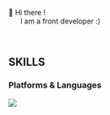 
👋  Hi there ! <br/>
&nbsp;&nbsp;&nbsp;&nbsp;&nbsp;&nbsp;I am a front developer :)

<br/>

## SKILLS
### Platforms & Languages

<img src="https://img.shields.io/badge/Android-3DDC84?style=flat-square&logo=Android&logoColor=white"/>

<!--
**suminqqq/suminqqq** is a ✨ _special_ ✨ repository because its `README.md` (this file) appears on your GitHub profile.

Here are some ideas to get you started:

- 🔭 I’m currently working on ...
- 🌱 I’m currently learning ...
- 👯 I’m looking to collaborate on ...
- 🤔 I’m looking for help with ...
- 💬 Ask me about ...
- 📫 How to reach me: ...
- 😄 Pronouns: ...
- ⚡ Fun fact: ...
-->
